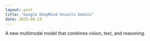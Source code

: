 ```yaml
---
layout: post
title: "Google DeepMind Unveils Gemini"
date: 2025-06-13
---
```


A new multimodal model that combines vision, text, and reasoning.
